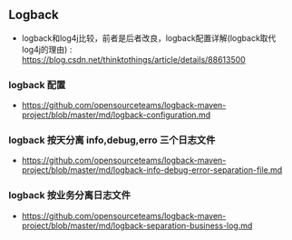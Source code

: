 ## Logback 
- logback和log4j比较，前者是后者改良，logback配置详解(logback取代log4j的理由) : https://blog.csdn.net/thinktothings/article/details/88613500

### logback 配置
- https://github.com/opensourceteams/logback-maven-project/blob/master/md/logback-configuration.md


### logback 按天分离  info,debug,erro 三个日志文件
- https://github.com/opensourceteams/logback-maven-project/blob/master/md/logback-info-debug-error-separation-file.md


### logback 按业务分离日志文件
- https://github.com/opensourceteams/logback-maven-project/blob/master/md/logback-separation-business-log.md